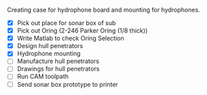 Creating case for hydrophone board and mounting for hydrophones.

- [X] Pick out place for sonar box of sub
- [X] Pick out Oring (2-246 Parker Oring (1/8 thick))
- [X] Write Matlab to check Oring Selection
- [X] Design hull penetrators
- [X] Hydrophone mounting
- [ ] Manufacture hull penetrators
- [ ] Drawings for hull penetrators
- [ ] Run CAM toolpath
- [ ] Send sonar box prototype to printer